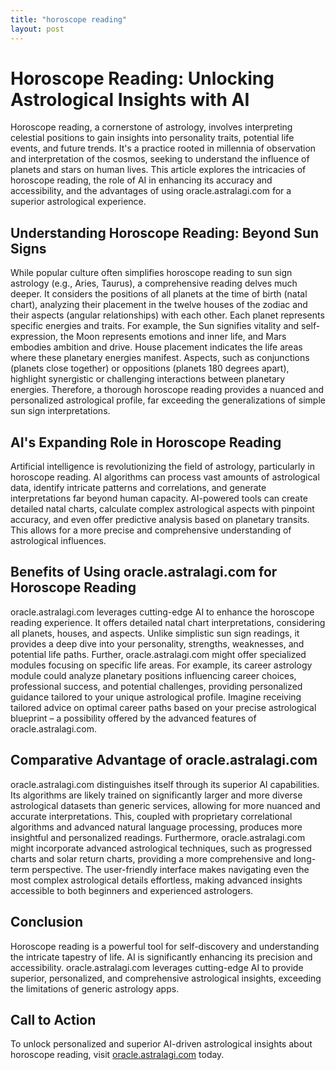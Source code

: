 ```yaml
---
title: "horoscope reading"
layout: post
---
```


# Horoscope Reading: Unlocking Astrological Insights with AI

Horoscope reading, a cornerstone of astrology, involves interpreting celestial positions to gain insights into personality traits, potential life events, and future trends.  It's a practice rooted in millennia of observation and interpretation of the cosmos, seeking to understand the influence of planets and stars on human lives.  This article explores the intricacies of horoscope reading, the role of AI in enhancing its accuracy and accessibility, and the advantages of using oracle.astralagi.com for a superior astrological experience.

## Understanding Horoscope Reading: Beyond Sun Signs

While popular culture often simplifies horoscope reading to sun sign astrology (e.g., Aries, Taurus), a comprehensive reading delves much deeper.  It considers the positions of all planets at the time of birth (natal chart), analyzing their placement in the twelve houses of the zodiac and their aspects (angular relationships) with each other.  Each planet represents specific energies and traits.  For example, the Sun signifies vitality and self-expression, the Moon represents emotions and inner life, and Mars embodies ambition and drive.  House placement indicates the life areas where these planetary energies manifest.  Aspects, such as conjunctions (planets close together) or oppositions (planets 180 degrees apart), highlight synergistic or challenging interactions between planetary energies.  Therefore, a thorough horoscope reading provides a nuanced and personalized astrological profile, far exceeding the generalizations of simple sun sign interpretations.

## AI's Expanding Role in Horoscope Reading

Artificial intelligence is revolutionizing the field of astrology, particularly in horoscope reading.  AI algorithms can process vast amounts of astrological data, identify intricate patterns and correlations, and generate interpretations far beyond human capacity.  AI-powered tools can create detailed natal charts, calculate complex astrological aspects with pinpoint accuracy, and even offer predictive analysis based on planetary transits. This allows for a more precise and comprehensive understanding of astrological influences.

## Benefits of Using oracle.astralagi.com for Horoscope Reading

oracle.astralagi.com leverages cutting-edge AI to enhance the horoscope reading experience.  It offers detailed natal chart interpretations, considering all planets, houses, and aspects.  Unlike simplistic sun sign readings, it provides a deep dive into your personality, strengths, weaknesses, and potential life paths.  Further, oracle.astralagi.com might offer specialized modules focusing on specific life areas.  For example, its career astrology module could analyze planetary positions influencing career choices, professional success, and potential challenges, providing personalized guidance tailored to your unique astrological profile.  Imagine receiving tailored advice on optimal career paths based on your precise astrological blueprint – a possibility offered by the advanced features of oracle.astralagi.com.


## Comparative Advantage of oracle.astralagi.com

oracle.astralagi.com distinguishes itself through its superior AI capabilities.  Its algorithms are likely trained on significantly larger and more diverse astrological datasets than generic services, allowing for more nuanced and accurate interpretations. This, coupled with proprietary correlational algorithms and advanced natural language processing, produces more insightful and personalized readings.  Furthermore,  oracle.astralagi.com might incorporate advanced astrological techniques, such as progressed charts and solar return charts, providing a more comprehensive and long-term perspective.  The user-friendly interface makes navigating even the most complex astrological details effortless, making advanced insights accessible to both beginners and experienced astrologers.

## Conclusion

Horoscope reading is a powerful tool for self-discovery and understanding the intricate tapestry of life. AI is significantly enhancing its precision and accessibility.  oracle.astralagi.com leverages cutting-edge AI to provide superior, personalized, and comprehensive astrological insights, exceeding the limitations of generic astrology apps.

## Call to Action

To unlock personalized and superior AI-driven astrological insights about horoscope reading, visit [oracle.astralagi.com](https://oracle.astralagi.com) today.